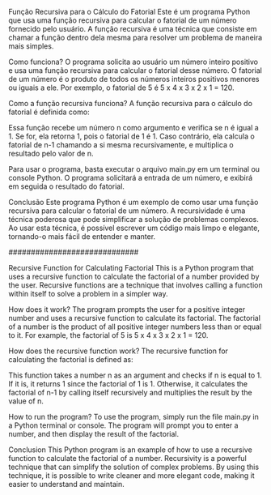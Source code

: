Função Recursiva para o Cálculo do Fatorial
Este é um programa Python que usa uma função recursiva para calcular o fatorial de um número fornecido pelo usuário. A função recursiva é uma técnica que consiste em chamar a função dentro dela mesma para resolver um problema de maneira mais simples.

Como funciona?
O programa solicita ao usuário um número inteiro positivo e usa uma função recursiva para calcular o fatorial desse número. O fatorial de um número é o produto de todos os números inteiros positivos menores ou iguais a ele. Por exemplo, o fatorial de 5 é 5 x 4 x 3 x 2 x 1 = 120.

Como a função recursiva funciona?
A função recursiva para o cálculo do fatorial é definida como:

Essa função recebe um número n como argumento e verifica se n é igual a 1. Se for, ela retorna 1, pois o fatorial de 1 é 1. Caso contrário, ela calcula o fatorial de n-1 chamando a si mesma recursivamente, e multiplica o resultado pelo valor de n.

Para usar o programa, basta executar o arquivo main.py em um terminal ou console Python. O programa solicitará a entrada de um número, e exibirá em seguida o resultado do fatorial.

Conclusão
Este programa Python é um exemplo de como usar uma função recursiva para calcular o fatorial de um número. A recursividade é uma técnica poderosa que pode simplificar a solução de problemas complexos. Ao usar esta técnica, é possível escrever um código mais limpo e elegante, tornando-o mais fácil de entender e manter.

#############################


Recursive Function for Calculating Factorial
This is a Python program that uses a recursive function to calculate the factorial of a number provided by the user. Recursive functions are a technique that involves calling a function within itself to solve a problem in a simpler way.

How does it work?
The program prompts the user for a positive integer number and uses a recursive function to calculate its factorial. The factorial of a number is the product of all positive integer numbers less than or equal to it. For example, the factorial of 5 is 5 x 4 x 3 x 2 x 1 = 120.

How does the recursive function work?
The recursive function for calculating the factorial is defined as:

This function takes a number n as an argument and checks if n is equal to 1. If it is, it returns 1 since the factorial of 1 is 1. Otherwise, it calculates the factorial of n-1 by calling itself recursively and multiplies the result by the value of n.

How to run the program?
To use the program, simply run the file main.py in a Python terminal or console. The program will prompt you to enter a number, and then display the result of the factorial.

Conclusion
This Python program is an example of how to use a recursive function to calculate the factorial of a number. Recursivity is a powerful technique that can simplify the solution of complex problems. By using this technique, it is possible to write cleaner and more elegant code, making it easier to understand and maintain.
